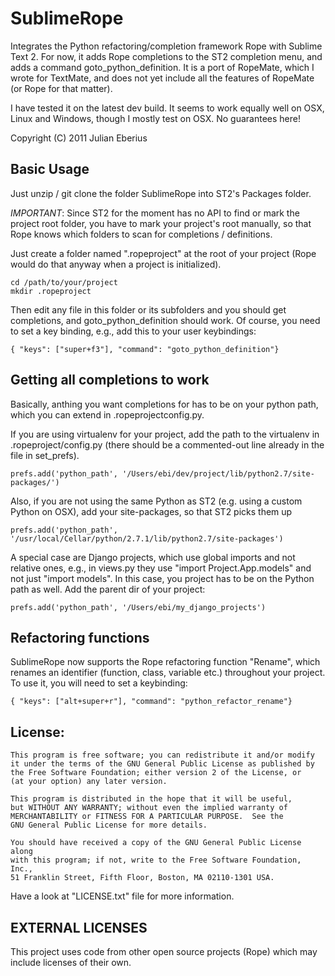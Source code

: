 **SublimeRope**
===========================

Integrates the Python refactoring/completion framework Rope with Sublime Text 2.
For now, it adds Rope completions to the ST2 completion menu, and adds a command goto_python_definition. It is a port of RopeMate, which I wrote for TextMate, and does not yet include all the features of RopeMate (or Rope for that matter).

I have tested it on the latest dev build. It seems to work equally well on OSX, Linux and Windows, though I mostly test on OSX.
No guarantees here!

Copyright (C) 2011 Julian Eberius

Basic Usage
-----------

Just unzip / git clone the folder SublimeRope into ST2's Packages folder.

*IMPORTANT*: Since ST2 for the moment has no API to find or mark the project root folder, you have to mark your project's root manually, so that Rope knows which folders to scan for completions / definitions.

Just create a folder named ".ropeproject" at the root of your project (Rope would do that anyway when a project is initialized).

    cd /path/to/your/project
    mkdir .ropeproject

Then edit any file in this folder or its subfolders and you should get completions, and goto_python_definition should work. Of course, you need to set a key binding, e.g., add this to your user keybindings:

    { "keys": ["super+f3"], "command": "goto_python_definition"}

Getting all completions to work
-------------------------------

Basically, anthing you want completions for has to be on your python path, which you can extend in .ropeprojectconfig.py.

If you are using virtualenv for your project, add the path to the virtualenv in .ropeproject/config.py (there should be a commented-out line already in the file in set_prefs).

    prefs.add('python_path', '/Users/ebi/dev/project/lib/python2.7/site-packages/')

Also, if you are not using the same Python as ST2 (e.g. using a custom Python on OSX), add your site-packages, so that ST2 picks them up

    prefs.add('python_path', '/usr/local/Cellar/python/2.7.1/lib/python2.7/site-packages')

A special case are Django projects, which use global imports and not relative ones, e.g., in views.py they use "import Project.App.models" and not just "import models". In this case, you project has to be on the Python path as well. Add the parent dir of your project:

    prefs.add('python_path', '/Users/ebi/my_django_projects')


Refactoring functions
---------------------

SublimeRope now supports the Rope refactoring function "Rename", which renames an identifier (function, class, variable etc.) throughout your project. To use it, you will need to set a keybinding:

    { "keys": ["alt+super+r"], "command": "python_refactor_rename"}

License:
--------

    This program is free software; you can redistribute it and/or modify
    it under the terms of the GNU General Public License as published by
    the Free Software Foundation; either version 2 of the License, or
    (at your option) any later version.

    This program is distributed in the hope that it will be useful,
    but WITHOUT ANY WARRANTY; without even the implied warranty of
    MERCHANTABILITY or FITNESS FOR A PARTICULAR PURPOSE.  See the
    GNU General Public License for more details.

    You should have received a copy of the GNU General Public License along
    with this program; if not, write to the Free Software Foundation, Inc.,
    51 Franklin Street, Fifth Floor, Boston, MA 02110-1301 USA.

Have a look at "LICENSE.txt" file for more information.

EXTERNAL LICENSES
-----------------
This project uses code from other open source projects (Rope)
which may include licenses of their own.
